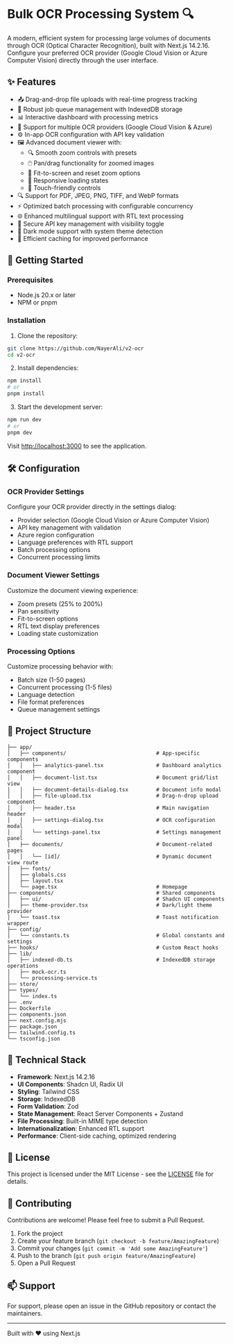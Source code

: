 # Bulk OCR Processing System 🔍

A modern, efficient system for processing large volumes of documents through OCR (Optical Character Recognition), built with Next.js 14.2.16. Configure your preferred OCR provider (Google Cloud Vision or Azure Computer Vision) directly through the user interface.

## ✨ Features

- 📤 Drag-and-drop file uploads with real-time progress tracking
- 🔄 Robust job queue management with IndexedDB storage
- 📊 Interactive dashboard with processing metrics
- 🎯 Support for multiple OCR providers (Google Cloud Vision & Azure)
- ⚙️ In-app OCR configuration with API key validation
- 🖼️ Advanced document viewer with:
  - 🔍 Smooth zoom controls with presets
  - 🖱️ Pan/drag functionality for zoomed images
  - 📐 Fit-to-screen and reset zoom options
  - 🔄 Responsive loading states
  - 📱 Touch-friendly controls
- 🔍 Support for PDF, JPEG, PNG, TIFF, and WebP formats
- ⚡ Optimized batch processing with configurable concurrency
- 🌐 Enhanced multilingual support with RTL text processing
- 🔐 Secure API key management with visibility toggle
- 🎨 Dark mode support with system theme detection
- 💾 Efficient caching for improved performance

## 🚀 Getting Started

### Prerequisites

- Node.js 20.x or later
- NPM or pnpm

### Installation

1. Clone the repository:
```bash
git clone https://github.com/NayerAli/v2-ocr
cd v2-ocr
```

2. Install dependencies:
```bash
npm install
# or
pnpm install
```

3. Start the development server:
```bash
npm run dev
# or
pnpm dev
```

Visit [http://localhost:3000](http://localhost:3000) to see the application.

## 🛠️ Configuration

### OCR Provider Settings

Configure your OCR provider directly in the settings dialog:
- Provider selection (Google Cloud Vision or Azure Computer Vision)
- API key management with validation
- Azure region configuration
- Language preferences with RTL support
- Batch processing options
- Concurrent processing limits

### Document Viewer Settings

Customize the document viewing experience:
- Zoom presets (25% to 200%)
- Pan sensitivity
- Fit-to-screen options
- RTL text display preferences
- Loading state customization

### Processing Options

Customize processing behavior with:
- Batch size (1-50 pages)
- Concurrent processing (1-5 files)
- Language detection
- File format preferences
- Queue management settings

## 📁 Project Structure

```
├── app/
│   ├── components/                             # App-specific components
│   │   ├── analytics-panel.tsx                 # Dashboard analytics component
│   │   ├── document-list.tsx                   # Document grid/list view
│   │   ├── document-details-dialog.tsx         # Document info modal
│   │   ├── file-upload.tsx                     # Drag-n-drop upload component
│   │   ├── header.tsx                          # Main navigation header
│   │   ├── settings-dialog.tsx                 # OCR configuration modal
│   │   └── settings-panel.tsx                  # Settings management panel
│   ├── documents/                              # Document-related pages
│   │   └── [id]/                               # Dynamic document view route
│   ├── fonts/
│   ├── globals.css
│   ├── layout.tsx
│   └── page.tsx                                # Homepage
├── components/                                 # Shared components
│   ├── ui/                                     # Shadcn UI components
│   ├── theme-provider.tsx                      # Dark/light theme provider
│   └── toast.tsx                               # Toast notification wrapper
├── config/
│   └── constants.ts                            # Global constants and settings
├── hooks/                                      # Custom React hooks
├── lib/
│   ├── indexed-db.ts                           # IndexedDB storage operations
│   ├── mock-ocr.ts
│   └── processing-service.ts
├── store/
├── types/
│   └── index.ts
├── .env
├── Dockerfile
├── components.json
├── next.config.mjs
├── package.json
├── tailwind.config.ts
└── tsconfig.json
```

## 🔧 Technical Stack

- **Framework**: Next.js 14.2.16
- **UI Components**: Shadcn UI, Radix UI
- **Styling**: Tailwind CSS
- **Storage**: IndexedDB
- **Form Validation**: Zod
- **State Management**: React Server Components + Zustand
- **File Processing**: Built-in MIME type detection
- **Internationalization**: Enhanced RTL support
- **Performance**: Client-side caching, optimized rendering

## 📝 License

This project is licensed under the MIT License - see the [LICENSE](LICENSE) file for details.

## 🤝 Contributing

Contributions are welcome! Please feel free to submit a Pull Request.

1. Fork the project
2. Create your feature branch (`git checkout -b feature/AmazingFeature`)
3. Commit your changes (`git commit -m 'Add some AmazingFeature'`)
4. Push to the branch (`git push origin feature/AmazingFeature`)
5. Open a Pull Request

## 📫 Support

For support, please open an issue in the GitHub repository or contact the maintainers.

---

Built with ❤️ using Next.js